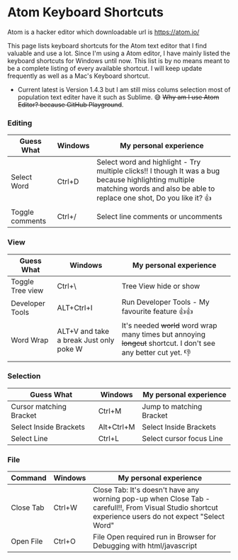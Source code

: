 # Atom Keyboard Shortcuts

Atom is a hacker editor which downloadable url is https://atom.io/ 

This page lists keyboard shortcuts for the Atom text editor that I find valuable and use a lot. Since I'm using a Atom editor, I have mainly listed the keyboard shortcuts for Windows until now. This list is by no means meant to be a complete listing of every available
shortcut. I will keep update frequently as well as a Mac's Keyboard shortcut.

 * Current latest is Version 1.4.3 but I am still miss colums selection most of population text editer have it such as Sublime. :sweat_smile:
 ~~Why am I use Atom Editor? because GitHub Playground~~.

### Editing

| Guess What | Windows | My personal experience |
| --- | --- | --- |
| Select Word | Ctrl+D | Select word and highlight - Try multiple clicks!! I though It was a bug because highlighting multiple matching words and also be able to replace one shot, Do you like it? :+1: |
| Toggle comments | Ctrl+/ | Select line comments or uncomments |


### View
| Guess What | Windows | My personal experience |
| --- | --- | --- |
| Toggle Tree view | Ctrl+\ | Tree View hide or show  |
| Developer Tools | ALT+Ctrl+I | Run Developer Tools - My favourite feature :+1::+1: |
| Word Wrap | ALT+V and take a break Just only poke W | It's needed ~~world~~ word wrap many times but annoying ~~longcut~~ shortcut. I don't see any better cut yet. :-1: |


### Selection
| Guess What | Windows | My personal experience |
| --- | --- | --- |
| Cursor matching Bracket | Ctrl+M | Jump to matching Bracket  |
| Select Inside Brackets | Alt+Ctrl+M | Select Inside Brackets  |
| Select Line | Ctrl+L | Select cursor focus Line  |


### File
| Command | Windows | My personal experience |
| --- | --- | --- |
| Close Tab | Ctrl+W | Close Tab: It's doesn't have any worning pop-up when Close Tab - carefull!!, From Visual Studio shortcut experience users do not expect "Select Word" |
| Open File | Ctrl+O | File Open required run in Browser for Debugging with html/javascript  |
